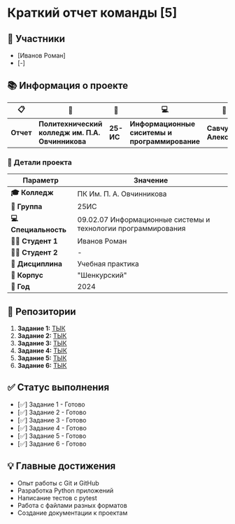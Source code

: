 # Краткий отчет команды [5]

## 👥 Участники
- [Иванов Роман]
- [-]

## 📚 Информация о проекте

<div align="center">

| 📋 | 🏫 | 👥 | 💻 | 👨‍🎓 | 📖 | 🏢 |
|----|----|----|----|-----|----|----|
| **Отчет** | **Политехнический колледж им. П.А. Овчинникова** | **25-ИС** | **Информационные сиситемы и программирование** | **Савчук Александр** | **Учебная практика** | **Шенкуркий** |

</div>

### 🎯 Детали проекта
| Параметр | Значение |
|----------|----------|
| **🎓 Колледж** | ПК Им. П. А. Овчинникова |
| **👥 Группа** | 25ИС |
| **💻 Специальность** | 09.02.07 Информационные системы и технологии программирования |
| **👨‍🎓 Студент 1** | Иванов Роман |
| **👩‍🎓 Студент 2** | - |
| **📖 Дисциплина** | Учебная практика |
| **🏢 Корпус** | "Шенкурский" |
| **📅 Год** | 2024 |

## 📁 Репозитории
1. **Задание 1:** [ТЫК](https://github.com/ri999988886666-pixel/Task1-Roman)
2. **Задание 2:** [ТЫК](https://github.com/ri999988886666-pixel/Task2-Roman) 
3. **Задание 3:** [ТЫК](https://github.com/ri999988886666-pixel/Task3-Roman)
4. **Задание 4:** [ТЫК](https://github.com/ri999988886666-pixel/Task-2.1-Roman)
5. **Задание 5:** [ТЫК](https://github.com/ri999988886666-pixel/Task4-Roman)
6. **Задание 6:** [ТЫК](https://github.com/ri999988886666-pixel/final-reports)

## ✅ Статус выполнения
- [✅] Задание 1 - Готово
- [✅] Задание 2 - Готово
- [✅] Задание 3 - Готово
- [✅] Задание 4 - Готово
- [✅] Задание 5 - Готово
- [✅] Задание 6 - Готово

## 💡 Главные достижения
- Опыт работы с Git и GitHub
- Разработка Python приложений
- Написание тестов с pytest
- Работа с файлами разных форматов
- Создание документации к проектам
